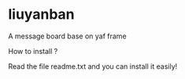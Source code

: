 liuyanban
=========

A message board base on yaf frame

How to install ?
 
Read the file readme.txt and you can install it easily! 

